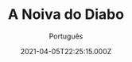 ---
id: '446f541e-76eb-444d-95af-990ab868165e'
type: 'movie' # Filme, Série, Anime
title: "A Noiva do Diabo"
synopsis: ["A história de Anna ocorre na ilha de Åland em 1666, durante o início das mais abrangentes e sistemáticas caças às bruxas da história escandinava. Ao todo, 16 mulheres foram condenadas por estarem em conluio com o diabo e sete delas foram executadas. Para o Juiz Psilander, que dominou as mais recentes teorias de bruxas da época, os ensaios destinam-se a limpar a ilha da superstição, para que a ciência e o bom senso prevaleçam. A personagem principal, a inteligente e teimosa Anna, tem uma visão íntima dos eventos, tendo acabado de começar a trabalhar como empregada doméstica na casa do juiz. Para o infortúnio de Anna, ela se apaixona intensamente pelo marido de seu amigo Rakel, Elias, mas sua paixão por ela desaparece rapidamente. Uma ferida e ciumenta Anna decide se vingar e relata falsamente Rakel para o juiz Psilander. É só quando Rakel é preso, e as coisas ficam fora de controle, que Anna percebe a gravidade de seus atos.",
]
originalTitle: "Tulen morsian"
date: '2021-04-05T22:25:15.000Z'
update: '2021-04-05T22:25:15.000Z'
releaseDate: '2016-09-09T03:00:00.000Z'
imdb:
  rating: '6' # 8.5
  id: '' # tt0470752
duration: '1h 48m'
trailer:
  urls: [
    'eFa5UOyZafI',
  ]
tags: ['1080p']
genre: ['Drama'] #
quality: 'WEBRip 1080p' # BluRay, WEB-DL, HDTV, WEB-DL4K, WEB-DLe
format: 'Mkv' # MKV, MP4, TS
audio: 'Português, Finlandês' # Dublado, Legendado, Dual Audio, Dub & Leg
subtitle: 'Português' # Português, inglês,
size: '4.90 GB' # 4.8 GB
audioQuality: 10
videoQuality: 10
directors: []
#  - name: 'Lana Wachowski'
#    image: ''
#  - name: 'Lilly Wachowski'
#    image: ''
cast: []
#  - name: 'Keanu Reeves'
#    image: ''
#    characterName: 'Neo'
writers: []
#  - name: ''
#    image: ''
maturityRating:
  age: '' # L , 10, 12, 14, 16, 18
  topics: [''] # Violence, Illegal drugs, Inappropriate Language, Legal Drugs, Sexual Content, Extreme Violence
###########################################
download:
  
  - url: 'magnet:?xt=urn:btih:9DC8D8E87374626842D2CBC0C2872F9098038FE0&dn=A.Noiva.do.Diabo.2017.1080p.WEBRip.DD5.1.x264.DUAL-WWW.LAPUMiAFiLMES.COM&tr=udp%3A%2F%2Ftracker.openbittorrent.com%3A80&tr=udp%3A%2F%2Fopen.demonii.com%3A1337&tr=udp%3A%2F%2Ftracker.coppersurfer.tk%3A6969&tr=udp%3A%2F%2Ftracker.opentrackr.org%3A1337%2Fannounce'
    resolution: '1080p' # 720p, 1080p, 4K,
    audio: 'Dual Áudio' # Dublado, Legendado, Dual Audio
    size: '' # 4.8 GB
    quality: '' # BluRay, WEB-DL
    format: '' # MKV
images:
  cover: '/assets/movies/a-noiva-do-diabo.jpg'
  background: '/assets/movies/'
---